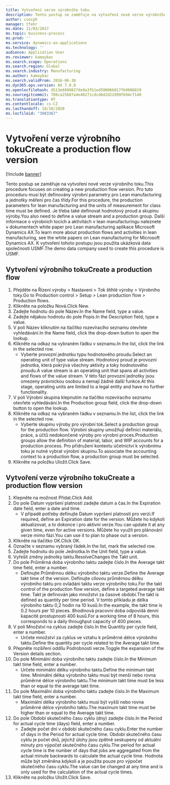 ```yaml
---
title: Vytvoření verze výrobního toku
description: Tento postup se zaměřuje na vytvoření nové verze výrobního toku.
author: cvocph
manager: tfehr
ms.date: 11/03/2017
ms.topic: business-process
ms.prod: ''
ms.service: dynamics-ax-applications
ms.technology: ''
audience: Application User
ms.reviewer: kamaybac
ms.search.scope: Operations
ms.search.region: Global
ms.search.industry: Manufacturing
ms.author: kamaybac
ms.search.validFrom: 2016-06-30
ms.dyn365.ops.version: AX 7.0.0
ms.openlocfilehash: d513e6898827de9a3fb1ed59006b817fb9006019
ms.sourcegitcommit: 708ca25687a4e48271cdcd6d2d22d99fb94cf140
ms.translationtype: HT
ms.contentlocale: cs-CZ
ms.lasthandoff: 10/10/2020
ms.locfileid: "3983367"
---
```

# <a name="create-a-production-flow-version"></a><span data-ttu-id="8aaba-103">Vytvoření verze výrobního toku</span><span class="sxs-lookup"><span data-stu-id="8aaba-103">Create a production flow version</span></span>

[!include [banner](../../includes/banner.md)]

<span data-ttu-id="8aaba-104">Tento postup se zaměřuje na vytvoření nové verze výrobního toku.</span><span class="sxs-lookup"><span data-stu-id="8aaba-104">This procedure focuses on creating a new production flow version.</span></span> <span data-ttu-id="8aaba-105">Pro tuto proceduru musí být definovány výrobní parametry pro Lean manufacturing a jednotky měření pro čas třídy.</span><span class="sxs-lookup"><span data-stu-id="8aaba-105">For this procedure, the production parameters for lean manufacturing and the units of measurement for class time must be defined.</span></span> <span data-ttu-id="8aaba-106">Je třeba také definovat hodnotový proud a skupinu výroby.</span><span class="sxs-lookup"><span data-stu-id="8aaba-106">You also need to define a value stream and a production group.</span></span> <span data-ttu-id="8aaba-107">Další informace o výrobních tocích a aktivitách v lean manufacturingu naleznete v dokumentech white paper pro Lean manufacturing aplikace Microsoft Dynamics AX.</span><span class="sxs-lookup"><span data-stu-id="8aaba-107">To learn more about production flows and activities in lean manufacturing, see the white papers on Lean manufacturing for Microsoft Dynamics AX.</span></span> <span data-ttu-id="8aaba-108">K vytvoření tohoto postupu jsou použita ukázková data společnosti USMF.</span><span class="sxs-lookup"><span data-stu-id="8aaba-108">The demo data company used to create this procedure is USMF.</span></span>


## <a name="create-a-production-flow"></a><span data-ttu-id="8aaba-109">Vytvoření výrobního toku</span><span class="sxs-lookup"><span data-stu-id="8aaba-109">Create a production flow</span></span>
1. <span data-ttu-id="8aaba-110">Přejděte na Řízení výroby > Nastavení > Tok štíhlé výroby > Výrobního toky.</span><span class="sxs-lookup"><span data-stu-id="8aaba-110">Go to Production control > Setup > Lean production flow > Production flows.</span></span>
2. <span data-ttu-id="8aaba-111">Klikněte na položku Nová.</span><span class="sxs-lookup"><span data-stu-id="8aaba-111">Click New.</span></span>
3. <span data-ttu-id="8aaba-112">Zadejte hodnotu do pole Název.</span><span class="sxs-lookup"><span data-stu-id="8aaba-112">In the Name field, type a value.</span></span>
4. <span data-ttu-id="8aaba-113">Zadejte nějakou hodnotu do pole Popis.</span><span class="sxs-lookup"><span data-stu-id="8aaba-113">In the Description field, type a value.</span></span>
5. <span data-ttu-id="8aaba-114">V poli Název kliknutím na tlačítko rozevíracího seznamu otevřete vyhledávání.</span><span class="sxs-lookup"><span data-stu-id="8aaba-114">In the Name field, click the drop-down button to open the lookup.</span></span>
6. <span data-ttu-id="8aaba-115">Klikněte na odkaz na vybraném řádku v seznamu.</span><span class="sxs-lookup"><span data-stu-id="8aaba-115">In the list, click the link in the selected row.</span></span>
    * <span data-ttu-id="8aaba-116">Vyberte provozní jednotku typu hodnotového proudu.</span><span class="sxs-lookup"><span data-stu-id="8aaba-116">Select an operating unit of type value stream.</span></span> <span data-ttu-id="8aaba-117">Hodnotový proud je provozní jednotka, která pokrývá všechny aktivity a toky hodnotového proudu.</span><span class="sxs-lookup"><span data-stu-id="8aaba-117">A value stream is an operating unit that spans all activities and flows of the value stream.</span></span> <span data-ttu-id="8aaba-118">V této fázi provozní jednotky jsou omezeny právnickou osobou a nemají žádné další funkce.</span><span class="sxs-lookup"><span data-stu-id="8aaba-118">At this stage, operating units are limited to a legal entity and have no further functionality.</span></span>  
7. <span data-ttu-id="8aaba-119">V poli Výrobní skupina klepnutím na tlačítko rozevíracího seznamu otevřete vyhledávání.</span><span class="sxs-lookup"><span data-stu-id="8aaba-119">In the Production group field, click the drop-down button to open the lookup.</span></span>
8. <span data-ttu-id="8aaba-120">Klikněte na odkaz na vybraném řádku v seznamu.</span><span class="sxs-lookup"><span data-stu-id="8aaba-120">In the list, click the link in the selected row.</span></span>
    * <span data-ttu-id="8aaba-121">Vyberte skupinu výroby pro výrobní tok.</span><span class="sxs-lookup"><span data-stu-id="8aaba-121">Select a production group for the production flow.</span></span> <span data-ttu-id="8aaba-122">Výrobní skupiny umožňují definici materiálu, práce, a účtů nedokončené výroby pro výrobní proces.</span><span class="sxs-lookup"><span data-stu-id="8aaba-122">Production groups allow the definition of material, labor, and WIP accounts for a production process.</span></span> <span data-ttu-id="8aaba-123">Pro přidružení kontextu účetnictví k výrobnímu toku je nutné vybrat výrobní skupinu.</span><span class="sxs-lookup"><span data-stu-id="8aaba-123">To associate the accounting context to a production flow, a production group must be selected.</span></span>  
9. <span data-ttu-id="8aaba-124">Klikněte na položku Uložit.</span><span class="sxs-lookup"><span data-stu-id="8aaba-124">Click Save.</span></span>

## <a name="create-a-production-flow-version"></a><span data-ttu-id="8aaba-125">Vytvoření verze výrobního toku</span><span class="sxs-lookup"><span data-stu-id="8aaba-125">Create a production flow version</span></span>
1. <span data-ttu-id="8aaba-126">Klepněte na možnost Přidat.</span><span class="sxs-lookup"><span data-stu-id="8aaba-126">Click Add.</span></span>
2. <span data-ttu-id="8aaba-127">Do pole Datum vypršení platnosti zadejte datum a čas.</span><span class="sxs-lookup"><span data-stu-id="8aaba-127">In the Expiration date field, enter a date and time.</span></span>
    * <span data-ttu-id="8aaba-128">V případě potřeby definujte Datum vypršení platnosti pro verzi.</span><span class="sxs-lookup"><span data-stu-id="8aaba-128">If required, define an Expiration date for the version.</span></span> <span data-ttu-id="8aaba-129">Můžete ho kdykoli aktualizovat, a to dokonce i pro aktivní verze.</span><span class="sxs-lookup"><span data-stu-id="8aaba-129">You can update it at any given time, even for active versions.</span></span> <span data-ttu-id="8aaba-130">Můžete ho využít pro plánování verze mimo fázi.</span><span class="sxs-lookup"><span data-stu-id="8aaba-130">You can use it to plan to phase out a version.</span></span>  
3. <span data-ttu-id="8aaba-131">Klikněte na tlačítko OK.</span><span class="sxs-lookup"><span data-stu-id="8aaba-131">Click OK.</span></span>
4. <span data-ttu-id="8aaba-132">Označte v seznamu vybraný řádek.</span><span class="sxs-lookup"><span data-stu-id="8aaba-132">In the list, mark the selected row.</span></span>
5. <span data-ttu-id="8aaba-133">Zadejte hodnotu do pole Jednotka.</span><span class="sxs-lookup"><span data-stu-id="8aaba-133">In the Unit field, type a value.</span></span>
6. <span data-ttu-id="8aaba-134">Vyřešit změny jednotky taktu.</span><span class="sxs-lookup"><span data-stu-id="8aaba-134">ResolveChanges the Takt unit.</span></span>
7. <span data-ttu-id="8aaba-135">Do pole Průměrná doba výrobního taktu zadejte číslo.</span><span class="sxs-lookup"><span data-stu-id="8aaba-135">In the Average takt time field, enter a number.</span></span>
    * <span data-ttu-id="8aaba-136">Definujte Průměrnou délku výrobního taktu verze.</span><span class="sxs-lookup"><span data-stu-id="8aaba-136">Define the Average takt time of the version.</span></span> <span data-ttu-id="8aaba-137">Definujte cílovou průměrnou délku výrobního taktu pro ovládání taktu verze výrobního toku.</span><span class="sxs-lookup"><span data-stu-id="8aaba-137">For the takt control of the production flow version, define a targeted average takt time.</span></span> <span data-ttu-id="8aaba-138">Takt je definován jako množství za časové období.</span><span class="sxs-lookup"><span data-stu-id="8aaba-138">The takt is defined as quantity per time period.</span></span> <span data-ttu-id="8aaba-139">V tomto příkladu je délka výrobního taktu 0,2 hodin na 10 kusů.</span><span class="sxs-lookup"><span data-stu-id="8aaba-139">In the example, the takt time is 0.2 hours per 10 pieces.</span></span> <span data-ttu-id="8aaba-140">8hodinová pracovní doba odpovídá denní kapacitě prostupnosti 400 kusů.</span><span class="sxs-lookup"><span data-stu-id="8aaba-140">For a working time of 8 hours, this corresponds to a daily throughput capacity of 400 pieces.</span></span>  
8. <span data-ttu-id="8aaba-141">V poli Množství na cyklus zadejte číslo.</span><span class="sxs-lookup"><span data-stu-id="8aaba-141">In the Quantity per cycle field, enter a number.</span></span>
    * <span data-ttu-id="8aaba-142">Určete množství za cyklus ve vztahu k průměrné délce výrobního taktu.</span><span class="sxs-lookup"><span data-stu-id="8aaba-142">Define the quantity per cycle related to the Average takt time.</span></span>  
9. <span data-ttu-id="8aaba-143">Přepněte rozšíření oddílu Podrobnosti verze.</span><span class="sxs-lookup"><span data-stu-id="8aaba-143">Toggle the expansion of the Version details section.</span></span>
10. <span data-ttu-id="8aaba-144">Do pole Minimální doba výrobního taktu zadejte číslo.</span><span class="sxs-lookup"><span data-stu-id="8aaba-144">In the Minimum takt time field, enter a number.</span></span>
    * <span data-ttu-id="8aaba-145">Určete minimální délku výrobního taktu.</span><span class="sxs-lookup"><span data-stu-id="8aaba-145">Define the minimum takt time.</span></span> <span data-ttu-id="8aaba-146">Minimální délka výrobního taktu musí být menší nebo rovna průměrné délce výrobního taktu.</span><span class="sxs-lookup"><span data-stu-id="8aaba-146">The minimum takt time must be less than or equal to the average takt time.</span></span>  
11. <span data-ttu-id="8aaba-147">Do pole Maximální doba výrobního taktu zadejte číslo.</span><span class="sxs-lookup"><span data-stu-id="8aaba-147">In the Maximum takt time field, enter a number.</span></span>
    * <span data-ttu-id="8aaba-148">Maximální délka výrobního taktu musí být vyšší nebo rovna průměrné délce výrobního taktu.</span><span class="sxs-lookup"><span data-stu-id="8aaba-148">The maximum takt time must be higher than or equal to the Average takt time.</span></span>  
12. <span data-ttu-id="8aaba-149">Do pole Období skutečného času cyklu (dny) zadejte číslo.</span><span class="sxs-lookup"><span data-stu-id="8aaba-149">In the Period for actual cycle time (days) field, enter a number.</span></span>
    * <span data-ttu-id="8aaba-150">Zadejte počet dní v období skutečného času cyklu.</span><span class="sxs-lookup"><span data-stu-id="8aaba-150">Enter the number of days in the Period for actual cycle time.</span></span> <span data-ttu-id="8aaba-151">Období skutečného času cyklu je počet dnů, jejichž úlohy jsou zpětně seskupeny od aktuální minuty pro výpočet skutečného času cyklu.</span><span class="sxs-lookup"><span data-stu-id="8aaba-151">The period for actual cycle time is the number of days that jobs are aggregated from the actual minute backwards to calculate the actual cycle time.</span></span> <span data-ttu-id="8aaba-152">Hodnota může být změněna kdykoli a je použita pouze pro výpočet skutečného času cyklu.</span><span class="sxs-lookup"><span data-stu-id="8aaba-152">The value can be changed at any time and is only used for the calculation of the actual cycle times.</span></span>  
13. <span data-ttu-id="8aaba-153">Klikněte na položku Uložit.</span><span class="sxs-lookup"><span data-stu-id="8aaba-153">Click Save.</span></span>

